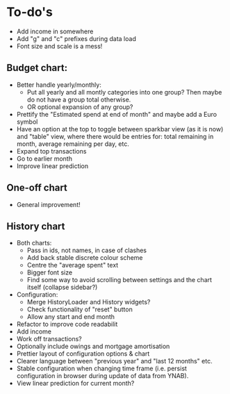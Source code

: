 # To-do's

- Add income in somewhere
- Add "g" and "c" prefixes during data load
- Font size and scale is a mess!

## Budget chart:

- Better handle yearly/monthly:
  - Put all yearly and all montly categories into one group? Then maybe do not have a group total otherwise.
  - OR optional expansion of any group?
- Prettify the "Estimated spend at end of month" and maybe add a Euro symbol
- Have an option at the top to toggle between sparkbar view (as it is now) and "table" view, where there would be entries for: total remaining in month, average remaining per day, etc.
- Expand top transactions
- Go to earlier month
- Improve linear prediction

## One-off chart

- General improvement!

## History chart

- Both charts:
  - Pass in ids, not names, in case of clashes
  - Add back stable discrete colour scheme
  - Centre the "average spent" text
  - Bigger font size
  - Find some way to avoid scrolling between settings and the chart itself (collapse sidebar?)
- Configuration:
  - Merge HistoryLoader and History widgets?
  - Check functionality of "reset" button
  - Allow any start and end month
- Refactor to improve code readabilit
- Add income 
- Work off transactions?
- Optionally include owings and mortgage amortisation 
- Prettier layout of configuration options & chart
- Clearer language between "previous year" and "last 12 months" etc.
- Stable configuration when changing time frame (i.e. persist configuration in browser during update of data from YNAB).
- View linear prediction for current month?
